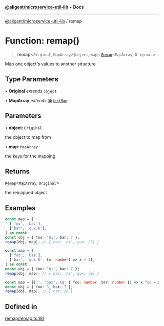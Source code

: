 [**@aligent/microservice-util-lib**](../modules.md) • **Docs**

---

[@aligent/microservice-util-lib](../modules.md) / remap

# Function: remap()

> **remap**\<`Original`, `MapArray`\>(`object`, `map`): [`Remap`](../type-aliases/Remap.md)\<`MapArray`, `Original`\>

Map one object's values to another structure

## Type Parameters

• **Original** _extends_ `object`

• **MapArray** _extends_ [`ObjectMap`](../type-aliases/ObjectMap.md)

## Parameters

• **object**: `Original`

the object to map from

• **map**: `MapArray`

the keys for the mapping

## Returns

[`Remap`](../type-aliases/Remap.md)\<`MapArray`, `Original`\>

the remapped object

## Examples

```ts
const map = [
  ['foo', 'baz'],
  ['bar', 'qux.0'],
] as const;
const obj = { foo: 'hi', bar: 7 };
remap(obj, map); // { baz: 'hi', qux: [7] }
```

```ts
const map = [
  ['foo', 'baz'],
  ['bar', 'qux.0', (x: number) => x + 1],
] as const;
const obj = { foo: 'hi', bar: 7 };
remap(obj, map); // { baz: 'hi', qux: [8] }
```

```ts
const map = [['', 'baz', (x: { foo: number; bar: number }) => x.foo + x.bar]];
const obj = { foo: 3, bar: 7 };
remap(obj, map); // { baz: 10 }
```

## Defined in

[remap/remap.ts:181](https://github.com/aligent/microservice-development-utilities/blob/6029aa3ed377277764d6a6f496cad1ea8d56a51e/packages/microservice-util-lib/src/remap/remap.ts#L181)
